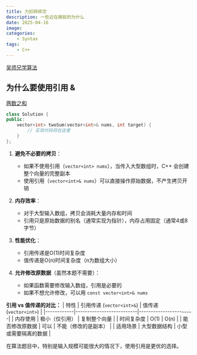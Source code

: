```yaml
---
title: 力扣碎碎念
description: 一些近在眼前的为什么
date: 2025-04-16 
image: 
categories:
    - Syntax
tags:
    - C++
---
```


[吴师兄学算法](https://blog.algomooc.com/)

## 为什么要使用引用 &

[两数之和](https://leetcode.cn/problems/two-sum/?envType=study-plan-v2&envId=top-100-liked)

```C++
class Solution {
public:
    vector<int> twoSum(vector<int>& nums, int target) {
        // 实现代码将在这里
    }
};
```

1. **避免不必要的拷贝**：
   - 如果不使用引用（`vector<int> nums`），当传入大型数组时，C++ 会创建整个向量的完整副本
   - 使用引用（`vector<int>& nums`）可以直接操作原始数据，不产生拷贝开销

2. **内存效率**：
   - 对于大型输入数组，拷贝会消耗大量内存和时间
   - 引用只是原始数据的别名（通常实现为指针），内存占用固定（通常4或8字节）

3. **性能优化**：
   - 引用传递是O(1)时间复杂度
   - 值传递是O(n)时间复杂度（n为数组大小）

4. **允许修改原数据**（虽然本题不需要）：
   - 如果函数需要修改输入数组，引用是必要的
   - 如果不想允许修改，可以用 `const vector<int>& nums`



**引用 vs 值传递的对比：**
| 特性        | 引用传递 (`vector<int>&`) | 值传递 (`vector<int>`) |
|------------|--------------------------|-----------------------|
| 内存使用    | 极小（仅引用）           | 复制整个向量          |
| 时间复杂度 | O(1)                     | O(n)                  |
| 能否修改原数据 | 可以                    | 不能（修改的是副本）  |
| 适用场景    | 大型数据结构             | 小型或需要隔离的数据  |

在算法题目中，特别是输入规模可能很大的情况下，使用引用是更优的选择。


